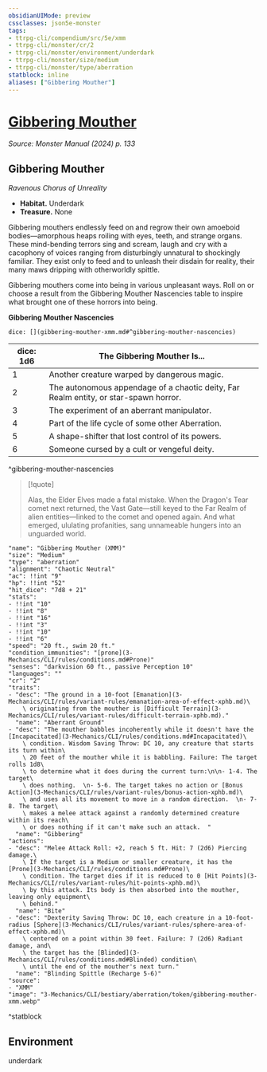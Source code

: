 ```yaml
---
obsidianUIMode: preview
cssclasses: json5e-monster
tags:
- ttrpg-cli/compendium/src/5e/xmm
- ttrpg-cli/monster/cr/2
- ttrpg-cli/monster/environment/underdark
- ttrpg-cli/monster/size/medium
- ttrpg-cli/monster/type/aberration
statblock: inline
aliases: ["Gibbering Mouther"]
---
```

# [Gibbering Mouther](3-Mechanics\CLI\bestiary\aberration/gibbering-mouther-xmm.md)
*Source: Monster Manual (2024) p. 133*  

## Gibbering Mouther

*Ravenous Chorus of Unreality*

- **Habitat.** Underdark  
- **Treasure.** None  

Gibbering mouthers endlessly feed on and regrow their own amoeboid bodies—amorphous heaps roiling with eyes, teeth, and strange organs. These mind-bending terrors sing and scream, laugh and cry with a cacophony of voices ranging from disturbingly unnatural to shockingly familiar. They exist only to feed and to unleash their disdain for reality, their many maws dripping with otherworldly spittle.

Gibbering mouthers come into being in various unpleasant ways. Roll on or choose a result from the Gibbering Mouther Nascencies table to inspire what brought one of these horrors into being.

**Gibbering Mouther Nascencies**

`dice: [](gibbering-mouther-xmm.md#^gibbering-mouther-nascencies)`

| dice: 1d6 | The Gibbering Mouther Is... |
|-----------|-----------------------------|
| 1 | Another creature warped by dangerous magic. |
| 2 | The autonomous appendage of a chaotic deity, Far Realm entity, or star-spawn horror. |
| 3 | The experiment of an aberrant manipulator. |
| 4 | Part of the life cycle of some other Aberration. |
| 5 | A shape-shifter that lost control of its powers. |
| 6 | Someone cursed by a cult or vengeful deity. |
^gibbering-mouther-nascencies

> [!quote]  
> 
> Alas, the Elder Elves made a fatal mistake. When the Dragon's Tear comet next returned, the Vast Gate—still keyed to the Far Realm of alien entities—linked to the comet and opened again. And what emerged, ululating profanities, sang unnameable hungers into an unguarded world.


```statblock
"name": "Gibbering Mouther (XMM)"
"size": "Medium"
"type": "aberration"
"alignment": "Chaotic Neutral"
"ac": !!int "9"
"hp": !!int "52"
"hit_dice": "7d8 + 21"
"stats":
- !!int "10"
- !!int "8"
- !!int "16"
- !!int "3"
- !!int "10"
- !!int "6"
"speed": "20 ft., swim 20 ft."
"condition_immunities": "[prone](3-Mechanics/CLI/rules/conditions.md#Prone)"
"senses": "darkvision 60 ft., passive Perception 10"
"languages": ""
"cr": "2"
"traits":
- "desc": "The ground in a 10-foot [Emanation](3-Mechanics/CLI/rules/variant-rules/emanation-area-of-effect-xphb.md)\
    \ originating from the mouther is [Difficult Terrain](3-Mechanics/CLI/rules/variant-rules/difficult-terrain-xphb.md)."
  "name": "Aberrant Ground"
- "desc": "The mouther babbles incoherently while it doesn't have the [Incapacitated](3-Mechanics/CLI/rules/conditions.md#Incapacitated)\
    \ condition. Wisdom Saving Throw: DC 10, any creature that starts its turn within\
    \ 20 feet of the mouther while it is babbling. Failure: The target rolls 1d8\
    \ to determine what it does during the current turn:\n\n- 1-4. The target\
    \ does nothing.  \n- 5-6. The target takes no action or [Bonus Action](3-Mechanics/CLI/rules/variant-rules/bonus-action-xphb.md)\
    \ and uses all its movement to move in a random direction.  \n- 7-8. The target\
    \ makes a melee attack against a randomly determined creature within its reach\
    \ or does nothing if it can't make such an attack.  "
  "name": "Gibbering"
"actions":
- "desc": "Melee Attack Roll: +2, reach 5 ft. Hit: 7 (2d6) Piercing damage.\
    \ If the target is a Medium or smaller creature, it has the [Prone](3-Mechanics/CLI/rules/conditions.md#Prone)\
    \ condition. The target dies if it is reduced to 0 [Hit Points](3-Mechanics/CLI/rules/variant-rules/hit-points-xphb.md)\
    \ by this attack. Its body is then absorbed into the mouther, leaving only equipment\
    \ behind."
  "name": "Bite"
- "desc": "Dexterity Saving Throw: DC 10, each creature in a 10-foot-radius [Sphere](3-Mechanics/CLI/rules/variant-rules/sphere-area-of-effect-xphb.md)\
    \ centered on a point within 30 feet. Failure: 7 (2d6) Radiant damage, and\
    \ the target has the [Blinded](3-Mechanics/CLI/rules/conditions.md#Blinded) condition\
    \ until the end of the mouther's next turn."
  "name": "Blinding Spittle (Recharge 5-6)"
"source":
- "XMM"
"image": "3-Mechanics/CLI/bestiary/aberration/token/gibbering-mouther-xmm.webp"
```
^statblock

## Environment

underdark